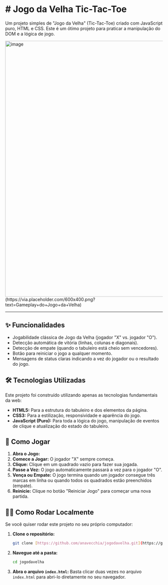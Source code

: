 # #  Jogo da Velha  Tic-Tac-Toe

Um projeto simples de "Jogo da Velha" (Tic-Tac-Toe) criado com JavaScript puro, HTML e CSS. Este é um ótimo projeto para praticar a manipulação do DOM e a lógica de jogo.

<img width="807" height="816" alt="image" src="https://github.com/user-attachments/assets/6072f13a-1268-4847-a82c-e84ddc4bef50" />
(https://via.placeholder.com/600x400.png?text=Gameplay+do+Jogo+da+Velha)

---

## ✨ Funcionalidades

* Jogabilidade clássica de Jogo da Velha (jogador "X" vs. jogador "O").
* Detecção automática de vitória (linhas, colunas e diagonais).
* Detecção de empate (quando o tabuleiro está cheio sem vencedores).
* Botão para reiniciar o jogo a qualquer momento.
* Mensagens de status claras indicando a vez do jogador ou o resultado do jogo.

## 🛠️ Tecnologias Utilizadas

Este projeto foi construído utilizando apenas as tecnologias fundamentais da web:

* **HTML5:** Para a estrutura do tabuleiro e dos elementos da página.
* **CSS3:** Para a estilização, responsividade e aparência do jogo.
* **JavaScript (Puro):** Para toda a lógica do jogo, manipulação de eventos de clique e atualização do estado do tabuleiro.

## 🚀 Como Jogar

1.  **Abra o Jogo:**
2.  **Comece a Jogar:** O jogador "X" sempre começa.
3.  **Clique:** Clique em um quadrado vazio para fazer sua jogada.
4.  **Passe a Vez:** O jogo automaticamente passará a vez para o jogador "O".
5.  **Vença ou Empate:** O jogo termina quando um jogador consegue três marcas em linha ou quando todos os quadrados estão preenchidos (empate).
6.  **Reinicie:** Clique no botão "Reiniciar Jogo" para começar uma nova partida.

## 🏃‍♀️ Como Rodar Localmente

Se você quiser rodar este projeto no seu próprio computador:

1.  **Clone o repositório:**
    ```bash
    git clone [https://github.com/anavecchia/jogodavelha.git](https://github.com/anavecchia/jogodavelha.git)
    ```
2.  **Navegue até a pasta:**
    ```bash
    cd jogodavelha
    ```
3.  **Abra o arquivo `index.html`:**
    Basta clicar duas vezes no arquivo `index.html` para abri-lo diretamente no seu navegador.
